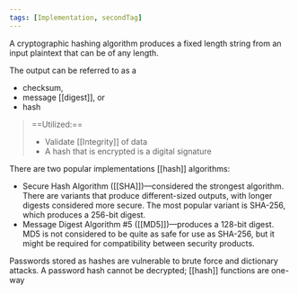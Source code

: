 ```yaml
---
tags: [Implementation, secondTag]
---
```

A cryptographic hashing algorithm produces a fixed length string from an input plaintext that can be of any length.

The output can be referred to as a 
- checksum, 
- message [[digest]], or 
- hash
> ==Utilized:== 
> - Validate [[Integrity]] of data
> - A hash that is encrypted is a digital signature

There are two popular implementations [[hash]] algorithms:

-   Secure Hash Algorithm ([[SHA]])—considered the strongest algorithm. There are variants that produce different-sized outputs, with longer digests considered more secure. The most popular variant is SHA-256, which produces a 256-bit digest.
-   Message Digest Algorithm #5 ([[MD5]])—produces a 128-bit digest. MD5 is not considered to be quite as safe for use as SHA-256, but it might be required for compatibility between security products.

Passwords stored as hashes are vulnerable to brute force and dictionary attacks. A password hash cannot be decrypted; [[hash]] functions are one-way